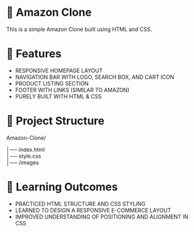 # 🛒 Amazon Clone
This is a simple Amazon Clone built using HTML and CSS.

# 🚀 Features

- RESPONSIVE HOMEPAGE LAYOUT
- NAVIGATION BAR WITH LOGO, SEARCH BOX, AND CART ICON
- PRODUCT LISTING SECTION
- FOOTER WITH LINKS (SIMILAR TO AMAZON)
- PURELY BUILT WITH HTML & CSS

# 📂 Project Structure

Amazon-Clone/

│── index.html  
│── style.css  
│── /images 

# 🎯 Learning Outcomes

- PRACTICED HTML STRUCTURE AND CSS STYLING
- LEARNED TO DESIGN A RESPONSIVE E-COMMERCE LAYOUT
- IMPROVED UNDERSTANDING OF POSITIONING AND ALIGNMENT IN CSS
